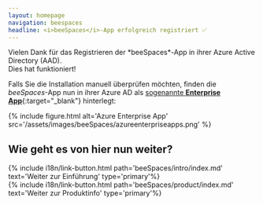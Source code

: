 ```yaml
---
layout: homepage
navigation: beespaces
headline: <i>beeSpaces</i>-App erfolgreich registriert ✅
---
```


<p class="lead" markdown="span">
Vielen Dank für das Registrieren der *beeSpaces*-App in ihrer Azure Active Directory (AAD). 
<br>Dies hat funktioniert!
</p>

Falls Sie die Installation manuell überprüfen möchten, finden die *beeSpaces*-App nun in ihrer Azure AD als [sogenannte **Enterprise App**](https://portal.azure.com/#view/Microsoft_AAD_IAM/ActiveDirectoryMenuBlade/~/RegisteredApps){:target="_blank"} hinterlegt:

{% include figure.html alt='Azure Enterprise App' src='/assets/images/beeSpaces/azureenterpriseapps.png' %}
<br>


## Wie geht es von hier nun weiter?
{% include i18n/link-button.html path='beeSpaces/intro/index.md' text='Weiter zur Einführung' type='primary'%}
<br> 
{% include i18n/link-button.html path='beeSpaces/product/index.md' text='Weiter zur Produktinfo' type='primary'%}